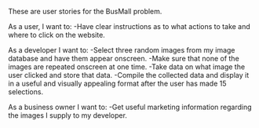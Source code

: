 These are user stories for the BusMall problem.

As a user, I want to:
-Have clear instructions as to what actions to take and where to click on the website.


As a developer I want to:
-Select three random images from my image database and have them appear onscreen.
-Make sure that none of the images are repeated onscreen at one time.
-Take data on what image the user clicked and store that data.
-Compile the collected data and display it in a useful and visually appealing format after the user has made 15 selections.

As a business owner I want to:
-Get useful marketing information regarding the images I supply to my developer.
